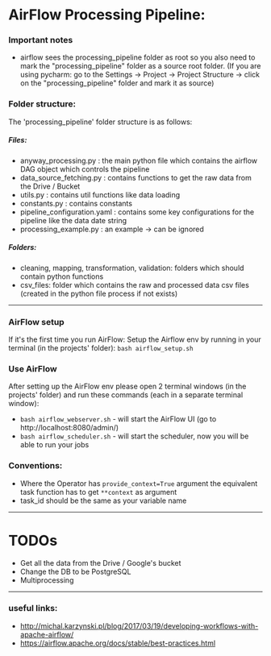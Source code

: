 # AirFlow Processing Pipeline:
### Important notes
- airflow sees the processing_pipeline folder as root so you also need to mark the "processing_pipeline" folder as a source root folder.
(If you are using pycharm: go to the Settings -> Project -> Project Structure -> click on the "processing_pipeline" folder and mark it as source)

### Folder structure:
The 'processing_pipeline' folder structure is as follows:   
    
##### Files:
- anyway_processing.py : the main python file which contains the airflow DAG object which controls the pipeline
- data_source_fetching.py : contains functions to get the raw data from the Drive / Bucket  
- utils.py : contains util functions like data loading
- constants.py :  contains constants
- pipeline_configuration.yaml : contains some key configurations for the pipeline like the data date string
- processing_example.py : an example -> can be ignored

##### Folders:
- cleaning, mapping, transformation, validation: folders which should contain python functions
- csv_files: folder which contains the raw and processed data csv files (created in the python file process if not exists)

-----------------------
### AirFlow setup
If it's the first time you run AirFlow:
Setup the Airflow env by running in your terminal (in the projects' folder):  `bash airflow_setup.sh`

### Use AirFlow
After setting up the AirFlow env
please open 2 terminal windows (in the projects' folder) and run these commands (each in a separate terminal window):
- `bash airflow_webserver.sh` - will start the AirFlow UI (go to http://localhost:8080/admin/)
- `bash airflow_scheduler.sh` - will start the scheduler, now you will be able to run your jobs


### Conventions:
- Where the Operator has `provide_context=True` argument the equivalent task function has to get `**context` as argument
- task_id should be the same as your variable name

-----------------------

# TODOs
- Get all the data from the Drive / Google's bucket
- Change the DB to be PostgreSQL
- Multiprocessing

-----------------------

### useful links:
- http://michal.karzynski.pl/blog/2017/03/19/developing-workflows-with-apache-airflow/
- https://airflow.apache.org/docs/stable/best-practices.html